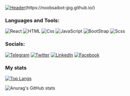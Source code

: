 [![Header]()]('https://github.com/NoobSaibot-jpg/NoobSaibot-jpg/blob/main/assets/noob-saibot-ultimate-mortal-kombat-442011704.jpg')(https://noobsaibot-jpg.github.io/)



### Languages and Tools:
![React](https://img.shields.io/badge/-React-090909?style=for-the-badge&logo=react&logoColor=47C5FB)
![HTML](https://img.shields.io/badge/-html-090909?style=for-the-badge&logo=html5&logoColor=FF1e1e)
![Css](https://img.shields.io/badge/-CSS-090909?style=for-the-badge&logo=css3&logoColor=31C6D4)
![JavaScript](https://img.shields.io/badge/-JavaScript-090909?style=for-the-badge&logo=JavaScript&logoColor=E9D54D)
![BootStrap](https://img.shields.io/badge/-BootStrap-090909?style=for-the-badge&logo=bootstrap&logoColor=E5D3FF)
![Scss](https://img.shields.io/badge/-scss-090909?style=for-the-badge&logo=sass&logoColor=FF1E1E)

### Socials:
[![Telegram](https://img.shields.io/badge/-Telegram-090909?style=for-the-badge&logo=telegram&logoColor=27A0D9)](https://t.me/kra4kas)
[![Twitter](https://img.shields.io/badge/-Twitter-090909?style=for-the-badge&logo=Twitter&logoColor=1C9DEB)](https://twitter.com/NoobSaidot)
[![LinkedIn](https://img.shields.io/badge/-LinkedIn-090909?style=for-the-badge&logo=linkedin&logoColor=007BB6)](https://www.linkedin.com/in/timofej-manko-6769451b4/)
[![Facebook](https://img.shields.io/badge/-Facebook-090909?style=for-the-badge&logo=Facebook&logoColor=1195F5)](https://www.facebook.com/timofey.manko)
 
### My stats
[![Top Langs](https://github-readme-stats.vercel.app/api/top-langs/?username=NoobSaibot-jpg&layout=compact)](https://github.com/anuraghazra/github-readme-stats)

![Anurag's GitHub stats](https://github-readme-stats.vercel.app/api?username=NoobSaibot-jpg&show_icons=true&theme=radical) 
